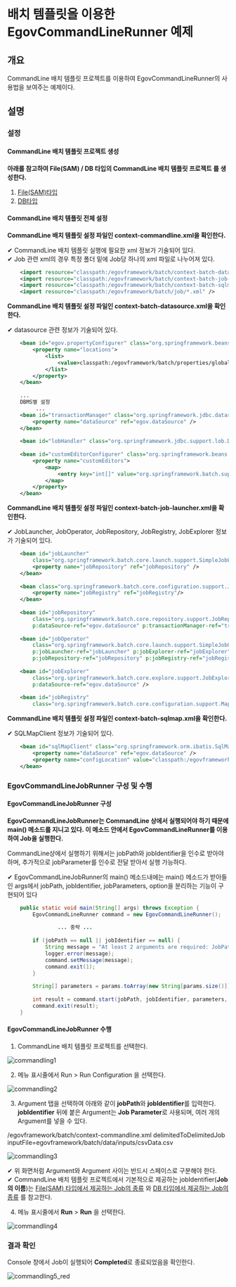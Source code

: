 # 배치 템플릿을 이용한 EgovCommandLineRunner 예제

## 개요

CommandLine 배치 템플릿 프로젝트를 이용하여 EgovCommandLineRunner의 사용법을 보여주는 예제이다.

## 설명

### 설정

#### CommandLine 배치 템플릿 프로젝트 생성

**아래를 참고하여 File(SAM) / DB 타입의 CommandLine 배치 템플릿 프로젝트 를 생성한다.**

1. [File(SAM)타입](https://www.egovframe.go.kr/wiki/doku.php?id=egovframework:dev2:bdev:imp:batch_template_wizard:sam_commandline_template_mgmt)
2. [DB타입](./https://www.egovframe.go.kr/wiki/doku.php?id=egovframework:dev2:bdev:imp:batch_template_wizard:db_commandline_template_mgmt)

#### CommandLine 배치 템플릿 전체 설정

**CommandLine 배치 템플릿 설정 파일인 context-commandline.xml을 확인한다.**

✔ CommandLine 배치 템플릿 실행에 필요한 xml 정보가 기술되어 있다.  
✔ Job 관련 xml의 경우 특정 폴더 밑에 Job당 하나의 xml 파일로 나누어져 있다.  

```xml
    <import resource="classpath:/egovframework/batch/context-batch-datasource.xml" />
	<import resource="classpath:/egovframework/batch/context-batch-job-launcher.xml" />
	<import resource="classpath:/egovframework/batch/context-batch-sqlmap.xml" />
	<import resource="classpath:/egovframework/batch/job/*.xml" />
```

**CommandLine 배치 템플릿 설정 파일인 context-batch-datasource.xml을 확인한다.**

✔ datasource 관련 정보가 기술되어 있다.

```xml
    <bean id="egov.propertyConfigurer" class="org.springframework.beans.factory.config.PropertyPlaceholderConfigurer">
        <property name="locations">
            <list>
                <value>classpath:/egovframework/batch/properties/globals.properties</value>
            </list>
        </property>
    </bean>
 
	...
	DBMS별 설정
         ...
    <bean id="transactionManager" class="org.springframework.jdbc.datasource.DataSourceTransactionManager" lazy-init="true">
		<property name="dataSource" ref="egov.dataSource" />
	</bean>
 
	<bean id="lobHandler" class="org.springframework.jdbc.support.lob.DefaultLobHandler"/>
 
	<bean id="customEditorConfigurer" class="org.springframework.beans.factory.config.CustomEditorConfigurer">
		<property name="customEditors">
			<map>
				<entry key="int[]" value="org.springframework.batch.support.IntArrayPropertyEditor" />
			</map>
		</property>
	</bean>
```

**CommandLine 배치 템플릿 설정 파일인 context-batch-job-launcher.xml을 확인한다.**

✔ JobLauncher, JobOperator, JobRepository, JobRegistry, JobExplorer 정보가 기술되어 있다.

```xml
    <bean id="jobLauncher"
		class="org.springframework.batch.core.launch.support.SimpleJobLauncher">
		<property name="jobRepository" ref="jobRepository" />
	</bean>
 
	<bean class="org.springframework.batch.core.configuration.support.JobRegistryBeanPostProcessor">
		<property name="jobRegistry" ref="jobRegistry"/>
	</bean>
 
	<bean id="jobRepository"
		class="org.springframework.batch.core.repository.support.JobRepositoryFactoryBean"
		p:dataSource-ref="egov.dataSource" p:transactionManager-ref="transactionManager" p:lobHandler-ref="lobHandler"/>
 
	<bean id="jobOperator"
		class="org.springframework.batch.core.launch.support.SimpleJobOperator"
		p:jobLauncher-ref="jobLauncher" p:jobExplorer-ref="jobExplorer"
		p:jobRepository-ref="jobRepository" p:jobRegistry-ref="jobRegistry" />
 
	<bean id="jobExplorer"
		class="org.springframework.batch.core.explore.support.JobExplorerFactoryBean"
		p:dataSource-ref="egov.dataSource" />
 
	<bean id="jobRegistry"
		class="org.springframework.batch.core.configuration.support.MapJobRegistry" />
```

**CommandLine 배치 템플릿 설정 파일인 context-batch-sqlmap.xml을 확인한다.**

✔ SQLMapClient 정보가 기술되어 있다.

```xml
    <bean id="sqlMapClient" class="org.springframework.orm.ibatis.SqlMapClientFactoryBean">
		<property name="dataSource" ref="egov.dataSource" />
		<property name="configLocation" value="classpath:/egovframework/sqlmap/brte/sql-map-config.xml" />	
	</bean>
```

### EgovCommandLineJobRunner 구성 및 수행

#### EgovCommandLineJobRunner 구성

**EgovCommandLineJobRunner는 CommandLine 상에서 실행되어야 하기 때문에 main() 메소드를 지니고 있다. 이 메소드 안에서 EgovCommandLineRunner를 이용하여 Job을 실행한다.**

CommandLine상에서 실행하기 위해서는 jobPath와 jobIdentifier을 인수로 받아야 하며, 추가적으로 jobParameter를 인수로 전달 받아서 실행 가능하다.  

✔ EgovCommandLineJobRunner의 main() 메소드내에는 main() 메소드가 받아들인 args에서 jobPath, jobIdentifier, jobParameters, option을 분리하는 기능이 구현되어 있다

```java
	public static void main(String[] args) throws Exception {
		EgovCommandLineRunner command = new EgovCommandLineRunner();
 
                ... 중략 ...
 
        if (jobPath == null || jobIdentifier == null) {
			String message = "At least 2 arguments are required: JobPath and jobIdentifier.";
			logger.error(message);
			command.setMessage(message);
			command.exit(1);
		}
 
		String[] parameters = params.toArray(new String[params.size()]);
 
		int result = command.start(jobPath, jobIdentifier, parameters, opts);
		command.exit(result);
    }
```

#### EgovCommandLineJobRunner 수행

1. CommandLine 배치 템플릿 프로젝트를 선택한다.

![commandling1](images/commandling1.png)

2. 메뉴 표시줄에서 Run > Run Configuration 을 선택한다.

![commandling2](images/commandling2.png)

3. Argument 탭을 선택하여 아래와 같이 **jobPath**와 **jobIdentifier**를 입력한다. **jobIdentifier** 뒤에 붙은 Argument는 **Job Parameter**로 사용되며, 여러 개의 Argument를 넣을 수 있다.

/egovframework/batch/context-commandline.xml delimitedToDelimitedJob inputFile=egovframework/batch/data/inputs/csvData.csv

![commandling3](images/commandling3.png)


✔ 위 화면처럼 Argument와 Argument 사이는 반드시 스페이스로 구분해야 한다.  
✔ CommandLine 배치 템플릿 프로젝트에서 기본적으로 제공하는 jobIdentifier(**Job의 이름**)는 [File(SAM) 타입에서 제공하는 Job의 종류](https://www.egovframe.go.kr/wiki/doku.php?id=egovframework:dev2:bdev:imp:batch_template_wizard:sam_commandline_template_mgmt#%EC%B0%B8%EA%B3%A0%EC%82%AC%ED%95%AD) 와 [DB 타입에서 제공하는 Job의 종류](https://www.egovframe.go.kr/wiki/doku.php?id=egovframework:dev2:bdev:imp:batch_template_wizard:sam_commandline_template_mgmt#%EC%B0%B8%EA%B3%A0%EC%82%AC%ED%95%AD) 를 참고한다.  

4. 메뉴 표시줄에서 **Run** > **Run** 을 선택한다.

![commandling4](images/commandling4.png)

### 결과 확인
Console 창에서 Job이 실행되어 **Completed**로 종료되었음을 확인한다.

![commandling5_red](images/commandling5_red.png)
